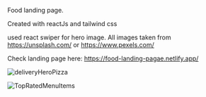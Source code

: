 Food landing page.

Created with reactJs and tailwind css

used react swiper for hero image. All images taken from https://unsplash.com/ or https://www.pexels.com/

Check landing page here: https://food-landing-pagae.netlify.app/


![deliveryHeroPizza](https://user-images.githubusercontent.com/109210895/199109414-f918e443-2628-492d-9fb1-afb25d053606.PNG)


![TopRatedMenuItems](https://user-images.githubusercontent.com/109210895/199109432-46689b48-7bfc-42da-aa22-62db2c1bb71d.PNG)
